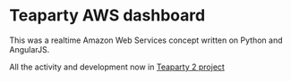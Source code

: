 Teaparty AWS dashboard
========

This was a realtime Amazon Web Services concept written on Python and AngularJS. 

All the activity and development now in [Teaparty 2 project](https://github.com/idooo/teaparty2)
